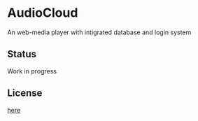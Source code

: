# AudioCloud

An web-media player
with intigrated database and login system
## Status 
Work in progress 
## License
[here](https://github.com/Schleimfresse/AudioCloud/blob/main/LICENSE)
